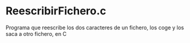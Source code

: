 # ReescribirFichero.c
Programa que reescribe los dos caracteres de un fichero, los coge y los saca a otro fichero, en C

